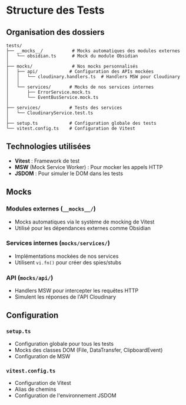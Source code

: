 # Structure des Tests

## Organisation des dossiers

```
tests/
├── __mocks__/           # Mocks automatiques des modules externes
│   └── obsidian.ts      # Mock du module Obsidian
│
├── mocks/               # Nos mocks personnalisés
│   ├── api/            # Configuration des APIs mockées
│   │   └── cloudinary.handlers.ts  # Handlers MSW pour Cloudinary
│   │
│   └── services/       # Mocks de nos services internes
│       ├── ErrorService.mock.ts
│       └── EventBusService.mock.ts
│
├── services/           # Tests des services
│   └── CloudinaryService.test.ts
│
├── setup.ts            # Configuration globale des tests
└── vitest.config.ts    # Configuration de Vitest
```

## Technologies utilisées

- **Vitest** : Framework de test
- **MSW** (Mock Service Worker) : Pour mocker les appels HTTP
- **JSDOM** : Pour simuler le DOM dans les tests

## Mocks

### Modules externes (`__mocks__/`)
- Mocks automatiques via le système de mocking de Vitest
- Utilisé pour les dépendances externes comme Obsidian

### Services internes (`mocks/services/`)
- Implémentations mockées de nos services
- Utilisent `vi.fn()` pour créer des spies/stubs

### API (`mocks/api/`)
- Handlers MSW pour intercepter les requêtes HTTP
- Simulent les réponses de l'API Cloudinary

## Configuration

### `setup.ts`
- Configuration globale pour tous les tests
- Mocks des classes DOM (File, DataTransfer, ClipboardEvent)
- Configuration de MSW

### `vitest.config.ts`
- Configuration de Vitest
- Alias de chemins
- Configuration de l'environnement JSDOM 